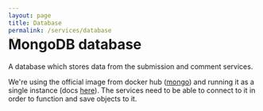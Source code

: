 ```yaml
---
layout: page
title: Database
permalink: /services/database
---
```


<!--
Move the markdown title slightly up to
match the proper titles on other pages
-->
<div style="margin-top: -38pt">

# MongoDB database

A database which stores data from the submission and comment services.

We're using the official image from docker hub ([mongo](https://hub.docker.com/_/mongo)) and running it as a single instance (docs [here](https://www.mongodb.com/docs/cloud-manager/tutorial/deploy-standalone/)).
The services need to be able to connect to it in order to function and save objects to it.
